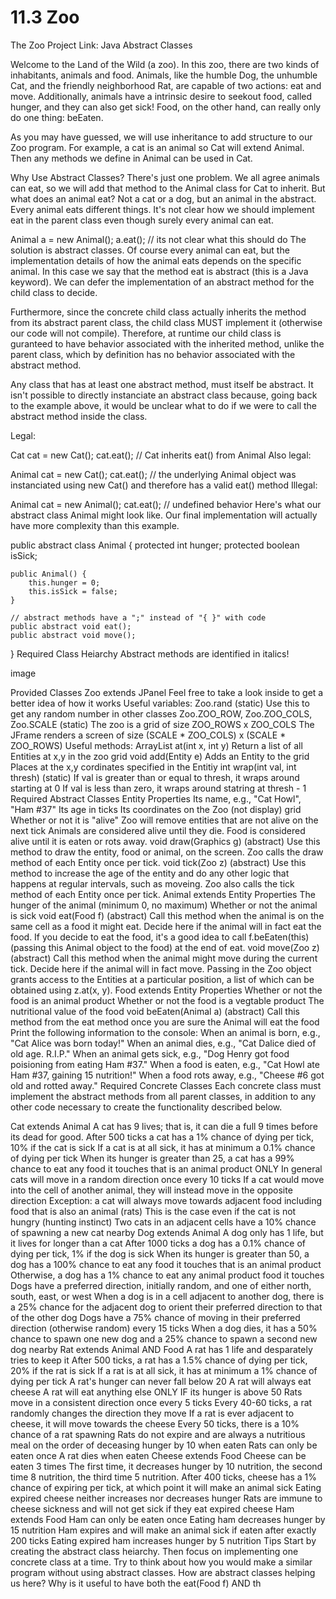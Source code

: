 # 11.3 Zoo
The Zoo Project
Link: Java Abstract Classes

Welcome to the Land of the Wild (a zoo). In this zoo, there are two kinds of inhabitants, animals and food. Animals, like the humble Dog, the unhumble Cat, and the friendly neighborhood Rat, are capable of two actions: eat and move. Additionally, animals have a intrinsic desire to seekout food, called hunger, and they can also get sick! Food, on the other hand, can really only do one thing: beEaten.

As you may have guessed, we will use inheritance to add structure to our Zoo program. For example, a cat is an animal so Cat will extend Animal. Then any methods we define in Animal can be used in Cat.

Why Use Abstract Classes?
There's just one problem. We all agree animals can eat, so we will add that method to the Animal class for Cat to inherit. But what does an animal eat? Not a cat or a dog, but an animal in the abstract. Every animal eats different things. It's not clear how we should implement eat in the parent class even though surely every animal can eat.

Animal a = new Animal();
a.eat(); // its not clear what this should do
The solution is abstract classes. Of course every animal can eat, but the implementation details of how the animal eats depends on the specific animal. In this case we say that the method eat is abstract (this is a Java keyword). We can defer the implementation of an abstract method for the child class to decide.

Furthermore, since the concrete child class actually inherits the method from its abstract parent class, the child class MUST implement it (otherwise our code will not compile). Therefore, at runtime our child class is guranteed to have behavior associated with the inherited method, unlike the parent class, which by definition has no behavior associated with the abstract method.

Any class that has at least one abstract method, must itself be abstract. It isn't possible to directly instanciate an abstract class because, going back to the example above, it would be unclear what to do if we were to call the abstract method inside the class.

Legal:

Cat cat = new Cat();
cat.eat(); // Cat inherits eat() from Animal
Also legal:

Animal cat = new Cat();
cat.eat(); // the underlying Animal object was instanciated using new Cat() and therefore has a valid eat() method
Illegal:

Animal cat = new Animal(); 
cat.eat(); // undefined behavior
Here's what our abstract class Animal might look like. Our final implementation will actually have more complexity than this example.

public abstract class Animal {
    protected int hunger;
    protected boolean isSick;

    public Animal() {
        this.hunger = 0;
        this.isSick = false;
    }

    // abstract methods have a ";" instead of "{ }" with code
    public abstract void eat(); 
    public abstract void move();
}
Required Class Heiarchy
Abstract methods are identified in italics!

image

Provided Classes
Zoo extends JPanel
Feel free to take a look inside to get a better idea of how it works
Useful variables:
Zoo.rand (static)
Use this to get any random number in other classes
Zoo.ZOO_ROW, Zoo.ZOO_COLS, Zoo.SCALE (static)
The zoo is a grid of size ZOO_ROWS x ZOO_COLS
The JFrame renders a screen of size (SCALE * ZOO_COLS) x (SCALE * ZOO_ROWS)
Useful methods:
ArrayList<Entity> at(int x, int y)
Return a list of all Entities at x,y in the zoo grid
void add(Entity e)
Adds an Entity to the grid
Places at the x,y cordinates specified in the Entitiy
int wrap(int val, int thresh) (static)
If val is greater than or equal to thresh, it wraps around starting at 0
If val is less than zero, it wraps around statring at thresh - 1
Required Abstract Classes
Entity
Properties
Its name, e.g., "Cat Howl", "Ham #37"
Its age in ticks
Its coordinates on the Zoo (not display) grid
Whether or not it is "alive"
Zoo will remove entities that are not alive on the next tick
Animals are considered alive until they die.
Food is considered alive until it is eaten or rots away.
void draw(Graphics g) (abstract)
Use this method to draw the entity, food or animal, on the screen. Zoo calls the draw method of each Entity once per tick.
void tick(Zoo z) (abstract)
Use this method to increase the age of the entity and do any other logic that happens at regular intervals, such as moveing. Zoo also calls the tick method of each Entity once per tick.
Animal extends Entity
Properties
The hunger of the animal (minimum 0, no maximum)
Whether or not the animal is sick
void eat(Food f) (abstract)
Call this method when the animal is on the same cell as a food it might eat. Decide here if the animal will in fact eat the food.
If you decide to eat the food, it's a good idea to call f.beEaten(this) (passing this Animal object to the food) at the end of eat.
void move(Zoo z) (abstract)
Call this method when the animal might move during the current tick. Decide here if the animal will in fact move.
Passing in the Zoo object grants access to the Entities at a particular position, a list of which can be obtained using z.at(x, y).
Food extends Entity
Properties
Whether or not the food is an animal product
Whether or not the food is a vegtable product
The nutritional value of the food
void beEaten(Animal a) (abstract)
Call this method from the eat method once you are sure the Animal will eat the food
Print the following information to the console:
When an animal is born, e.g., "Cat Alice was born today!"
When an animal dies, e.g., "Cat Dalice died of old age. R.I.P."
When an animal gets sick, e.g., "Dog Henry got food poisioning from eating Ham #37."
When a food is eaten, e.g., "Cat Howl ate Ham #37, gaining 15 nutrition!"
When a food rots away, e.g., "Cheese #6 got old and rotted away."
Required Concrete Classes
Each concrete class must implement the abstract methods from all parent classes, in addition to any other code necessary to create the functionality described below.

Cat extends Animal
A cat has 9 lives; that is, it can die a full 9 times before its dead for good.
After 500 ticks a cat has a 1% chance of dying per tick, 10% if the cat is sick
If a cat is at all sick, it has at minimum a 0.1% chance of dying per tick
When its hunger is greater than 25, a cat has a 99% chance to eat any food it touches that is an animal product ONLY
In general cats will move in a random direction once every 10 ticks
If a cat would move into the cell of another animal, they will instead move in the opposite direction
Exception: a cat will always move towards adjacent food including food that is also an animal (rats)
This is the case even if the cat is not hungry (hunting instinct)
Two cats in an adjacent cells have a 10% chance of spawning a new cat nearby
Dog extends Animal
A dog only has 1 life, but it lives for longer than a cat
After 1000 ticks a dog has a 0.1% chance of dying per tick, 1% if the dog is sick
When its hunger is greater than 50, a dog has a 100% chance to eat any food it touches that is an animal product
Otherwise, a dog has a 1% chance to eat any animal product food it touches
Dogs have a preferred direction, initially random, and one of either north, south, east, or west
When a dog is in a cell adjacent to another dog, there is a 25% chance for the adjacent dog to orient their preferred direction to that of the other dog
Dogs have a 75% chance of moving in their preferred direction (otherwise random) every 15 ticks
When a dog dies, it has a 50% chance to spawn one new dog and a 25% chance to spawn a second new dog nearby
Rat extends Animal AND Food
A rat has 1 life and desparately tries to keep it
After 500 ticks, a rat has a 1.5% chance of dying per tick, 20% if the rat is sick
If a rat is at all sick, it has at minimum a 1% chance of dying per tick
A rat's hunger can never fall below 20
A rat will always eat cheese
A rat will eat anything else ONLY IF its hunger is above 50
Rats move in a consistent direction once every 5 ticks
Every 40-60 ticks, a rat randomly changes the direction they move
If a rat is ever adjacent to cheese, it will move towards the cheese
Every 50 ticks, there is a 10% chance of a rat spawning
Rats do not expire and are always a nutritious meal on the order of deceasing hunger by 10 when eaten
Rats can only be eaten once
A rat dies when eaten
Cheese extends Food
Cheese can be eaten 3 times
The first time, it decreases hunger by 10 nutrition, the second time 8 nutrition, the third time 5 nutrition.
After 400 ticks, cheese has a 1% chance of expiring per tick, at which point it will make an animal sick
Eating expired cheese neither increases nor decreases hunger
Rats are immune to cheese sickness and will not get sick if they eat expired cheese
Ham extends Food
Ham can only be eaten once
Eating ham decreases hunger by 15 nutrition
Ham expires and will make an animal sick if eaten after exactly 200 ticks
Eating expired ham increases hunger by 5 nutrition
Tips
Start by creating the abstract class heiarchy. Then focus on implementing one concrete class at a time.
Try to think about how you would make a similar program without using abstract classes. How are abstract classes helping us here?
Why is it useful to have both the eat(Food f) AND th

